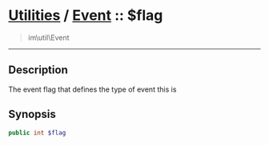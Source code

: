 # [Utilities](util.md) / [Event](util-Event.md) :: $flag
 > im\util\Event
____

## Description
The event flag that defines the type of event this is

## Synopsis
```php
public int $flag
```
